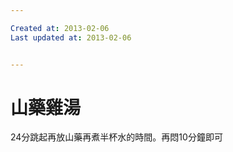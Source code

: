 ```yaml
---

Created at: 2013-02-06
Last updated at: 2013-02-06


---
```


# 山藥雞湯


24分跳起再放山藥再煮半杯水的時間。再悶10分鐘即可

